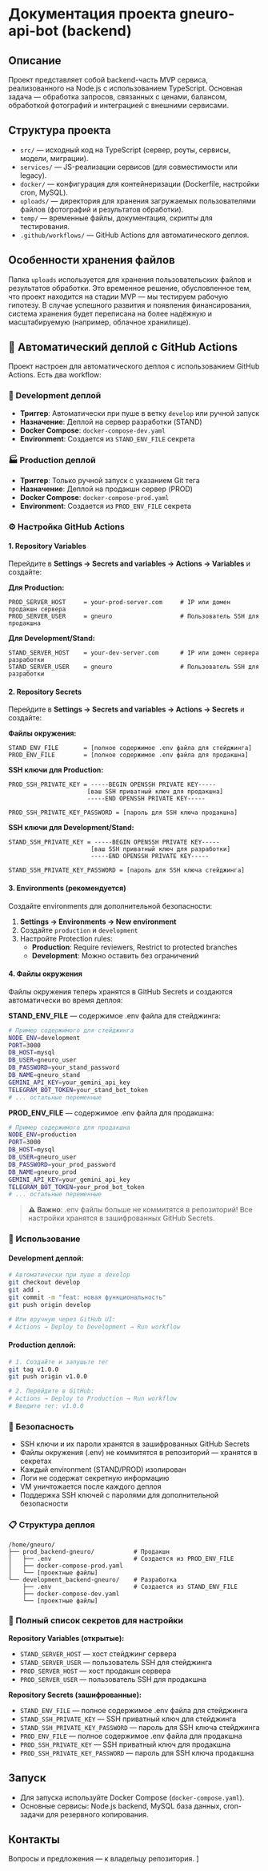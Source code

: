 # Документация проекта gneuro-api-bot (backend)

## Описание
Проект представляет собой backend-часть MVP сервиса, реализованного на Node.js с использованием TypeScript. Основная задача — обработка запросов, связанных с ценами, балансом, обработкой фотографий и интеграцией с внешними сервисами.

## Структура проекта

- `src/` — исходный код на TypeScript (сервер, роуты, сервисы, модели, миграции).
- `services/` — JS-реализации сервисов (для совместимости или legacy).
- `docker/` — конфигурация для контейнеризации (Dockerfile, настройки cron, MySQL).
- `uploads/` — директория для хранения загружаемых пользователями файлов (фотографий и результатов обработки).
- `temp/` — временные файлы, документация, скрипты для тестирования.
- `.github/workflows/` — GitHub Actions для автоматического деплоя.

## Особенности хранения файлов

Папка `uploads` используется для хранения пользовательских файлов и результатов обработки. Это временное решение, обусловленное тем, что проект находится на стадии MVP — мы тестируем рабочую гипотезу. В случае успешного развития и появления финансирования, система хранения будет переписана на более надёжную и масштабируемую (например, облачное хранилище).

## 🚀 Автоматический деплой с GitHub Actions

Проект настроен для автоматического деплоя с использованием GitHub Actions. Есть два workflow:

### 🔧 Development деплой
- **Триггер**: Автоматически при пуше в ветку `develop` или ручной запуск
- **Назначение**: Деплой на сервер разработки (STAND)
- **Docker Compose**: `docker-compose-dev.yaml`
- **Environment**: Создается из `STAND_ENV_FILE` секрета

### 🏭 Production деплой
- **Триггер**: Только ручной запуск с указанием Git тега
- **Назначение**: Деплой на продакшн сервер (PROD)
- **Docker Compose**: `docker-compose-prod.yaml`
- **Environment**: Создается из `PROD_ENV_FILE` секрета

### ⚙️ Настройка GitHub Actions

#### 1. Repository Variables
Перейдите в **Settings → Secrets and variables → Actions → Variables** и создайте:

**Для Production:**
```
PROD_SERVER_HOST     = your-prod-server.com     # IP или домен продакшн сервера
PROD_SERVER_USER     = gneuro                   # Пользователь SSH для продакшна
```

**Для Development/Stand:**
```
STAND_SERVER_HOST    = your-dev-server.com      # IP или домен сервера разработки
STAND_SERVER_USER    = gneuro                   # Пользователь SSH для разработки
```

#### 2. Repository Secrets
Перейдите в **Settings → Secrets and variables → Actions → Secrets** и создайте:

**Файлы окружения:**
```
STAND_ENV_FILE       = [полное содержимое .env файла для стейджинга]
PROD_ENV_FILE        = [полное содержимое .env файла для продакшна]
```

**SSH ключи для Production:**
```
PROD_SSH_PRIVATE_KEY = -----BEGIN OPENSSH PRIVATE KEY-----
                      [ваш SSH приватный ключ для продакшна]
                      -----END OPENSSH PRIVATE KEY-----

PROD_SSH_PRIVATE_KEY_PASSWORD = [пароль для SSH ключа продакшна]
```

**SSH ключи для Development/Stand:**
```
STAND_SSH_PRIVATE_KEY = -----BEGIN OPENSSH PRIVATE KEY-----
                       [ваш SSH приватный ключ для разработки]
                       -----END OPENSSH PRIVATE KEY-----

STAND_SSH_PRIVATE_KEY_PASSWORD = [пароль для SSH ключа стейджинга]
```

#### 3. Environments (рекомендуется)
Создайте environments для дополнительной безопасности:

1. **Settings → Environments → New environment**
2. Создайте `production` и `development`
3. Настройте Protection rules:
   - **Production**: Require reviewers, Restrict to protected branches
   - **Development**: Можно оставить без ограничений

#### 4. Файлы окружения
Файлы окружения теперь хранятся в GitHub Secrets и создаются автоматически во время деплоя:

**STAND_ENV_FILE** — содержимое .env файла для стейджинга:
```bash
# Пример содержимого для стейджинга
NODE_ENV=development
PORT=3000
DB_HOST=mysql
DB_USER=gneuro_user
DB_PASSWORD=your_stand_password
DB_NAME=gneuro_stand
GEMINI_API_KEY=your_gemini_api_key
TELEGRAM_BOT_TOKEN=your_stand_bot_token
# ... остальные переменные
```

**PROD_ENV_FILE** — содержимое .env файла для продакшна:
```bash
# Пример содержимого для продакшна
NODE_ENV=production
PORT=3000
DB_HOST=mysql
DB_USER=gneuro_user
DB_PASSWORD=your_prod_password
DB_NAME=gneuro_prod
GEMINI_API_KEY=your_gemini_api_key
TELEGRAM_BOT_TOKEN=your_prod_bot_token
# ... остальные переменные
```

> **⚠️ Важно**: .env файлы больше не коммитятся в репозиторий! Все настройки хранятся в зашифрованных GitHub Secrets.

### 🎯 Использование

#### Development деплой:
```bash
# Автоматически при пуше в develop
git checkout develop
git add .
git commit -m "feat: новая функциональность"
git push origin develop

# Или вручную через GitHub UI:
# Actions → Deploy to Development → Run workflow
```

#### Production деплой:
```bash
# 1. Создайте и запушьте тег
git tag v1.0.0
git push origin v1.0.0

# 2. Перейдите в GitHub:
# Actions → Deploy to Production → Run workflow
# Введите тег: v1.0.0
```

### 🔐 Безопасность

- SSH ключи и их пароли хранятся в зашифрованных GitHub Secrets
- Файлы окружения (.env) не коммитятся в репозиторий — хранятся в секретах
- Каждый environment (STAND/PROD) изолирован
- Логи не содержат секретную информацию
- VM уничтожается после каждого деплоя
- Поддержка SSH ключей с паролями для дополнительной безопасности

### 📋 Структура деплоя

```
/home/gneuro/
├── prod_backend-gneuro/           # Продакшн
│   ├── .env                       # Создается из PROD_ENV_FILE
│   ├── docker-compose-prod.yaml
│   └── [проектные файлы]
└── development_backend-gneuro/    # Разработка
    ├── .env                       # Создается из STAND_ENV_FILE
    ├── docker-compose-dev.yaml
    └── [проектные файлы]
```

### 📝 Полный список секретов для настройки

**Repository Variables (открытые):**
- `STAND_SERVER_HOST` — хост стейджинг сервера
- `STAND_SERVER_USER` — пользователь SSH для стейджинга
- `PROD_SERVER_HOST` — хост продакшн сервера  
- `PROD_SERVER_USER` — пользователь SSH для продакшна

**Repository Secrets (зашифрованные):**
- `STAND_ENV_FILE` — полное содержимое .env файла для стейджинга
- `STAND_SSH_PRIVATE_KEY` — SSH приватный ключ для стейджинга
- `STAND_SSH_PRIVATE_KEY_PASSWORD` — пароль для SSH ключа стейджинга
- `PROD_ENV_FILE` — полное содержимое .env файла для продакшна
- `PROD_SSH_PRIVATE_KEY` — SSH приватный ключ для продакшна
- `PROD_SSH_PRIVATE_KEY_PASSWORD` — пароль для SSH ключа продакшна

## Запуск

- Для запуска используйте Docker Compose (`docker-compose.yaml`).
- Основные сервисы: Node.js backend, MySQL база данных, cron-задачи для резервного копирования.

## Контакты

Вопросы и предложения — к владельцу репозитория.
]